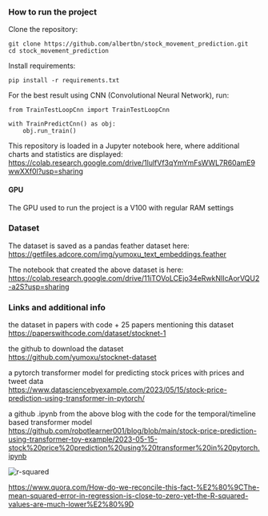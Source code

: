 ### How to run the project

Clone the repository:
```
git clone https://github.com/albertbn/stock_movement_prediction.git
cd stock_movement_prediction
```
Install requirements:
```
pip install -r requirements.txt
```

For the best result using CNN (Convolutional Neural Network), run:
```
from TrainTestLoopCnn import TrainTestLoopCnn

with TrainPredictCnn() as obj:
    obj.run_train()
```


This repository is loaded in a Jupyter notebook here, where additional charts and statistics are displayed:
https://colab.research.google.com/drive/1lulfVf3qYmYmFsWWL7R60amE9wwXXf0l?usp=sharing

#### GPU
The GPU used to run the project is a V100 with regular RAM settings


### Dataset
The dataset is saved as a pandas feather dataset here:<br>
https://getfiles.adcore.com/img/yumoxu_text_embeddings.feather

The notebook that created the above dataset is here:
https://colab.research.google.com/drive/11iTOVoLCEjo34eRwkNIIcAorVQU2-a2S?usp=sharing

### Links and additional info

the dataset in papers with code + 25 papers mentioning this dataset<br>
https://paperswithcode.com/dataset/stocknet-1


the github to download the dataset<br>
https://github.com/yumoxu/stocknet-dataset


a pytorch transformer model for predicting stock prices with prices and tweet data<br>
https://www.datasciencebyexample.com/2023/05/15/stock-price-prediction-using-transformer-in-pytorch/


a github .ipynb from the above blog with the code for the temporal/timeline based transformer model<br>
https://github.com/robotlearner001/blog/blob/main/stock-price-prediction-using-transformer-toy-example/2023-05-15-stock%20price%20prediction%20using%20transformer%20in%20pytorch.ipynb

![r-squared](https://getfiles.adcore.com/img/r-squared.png)

https://www.quora.com/How-do-we-reconcile-this-fact-%E2%80%9CThe-mean-squared-error-in-regression-is-close-to-zero-yet-the-R-squared-values-are-much-lower%E2%80%9D
